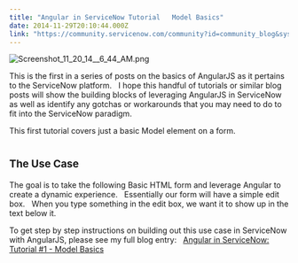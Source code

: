 ```yaml
---
title: "Angular in ServiceNow Tutorial   Model Basics"
date: 2014-11-29T20:10:44.000Z
link: "https://community.servicenow.com/community?id=community_blog&sys_id=f14d2229dbd0dbc01dcaf3231f961919"
---
```

<p><img alt="Screenshot_11_20_14__6_44_AM.png" class="image-0 jive-image" src="http://www.john-james-andersen.com/wp-content/uploads/Screenshot_11_20_14__6_44_AM.png" style="height: auto; display: block; margin-left: auto; margin-right: auto;"/></p><p>This is the first in a series of posts on the basics of AngularJS as it pertains to the ServiceNow platform.   I hope this handful of tutorials or similar blog posts will show the building blocks of leveraging AngularJS in ServiceNow as well as identify any gotchas or workarounds that you may need to do to fit into the ServiceNow paradigm.</p><p>This first tutorial covers just a basic Model element on a form.   </p><p></p><h1><span style="font-size: 14pt;">The Use Case</span></h1><p>The goal is to take the following Basic HTML form and leverage Angular to create a dynamic experience.   Essentially our form will have a simple edit box.   When you type something in the edit box, we want it to show up in the text below it.</p><p></p><p>To get step by step instructions on building out this use case in ServiceNow with AngularJS, please see my full blog entry:   <a title="w.john-james-andersen.com/blog/service-now/angular-servicenow-tutorial-1-model-basics.html" href="http://www.john-james-andersen.com/blog/service-now/angular-servicenow-tutorial-1-model-basics.html">Angular in ServiceNow: Tutorial #1 - Model Basics</a></p>
